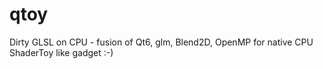 # qtoy
Dirty GLSL on CPU - fusion of Qt6, glm, Blend2D, OpenMP for native CPU ShaderToy like gadget :-)
